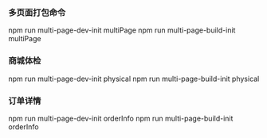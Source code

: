 ### 多页面打包命令
npm run multi-page-dev-init multiPage
npm run multi-page-build-init multiPage



### 商城体检
npm run multi-page-dev-init physical
npm run multi-page-build-init physical


### 订单详情
npm run multi-page-dev-init orderInfo
npm run multi-page-build-init orderInfo






